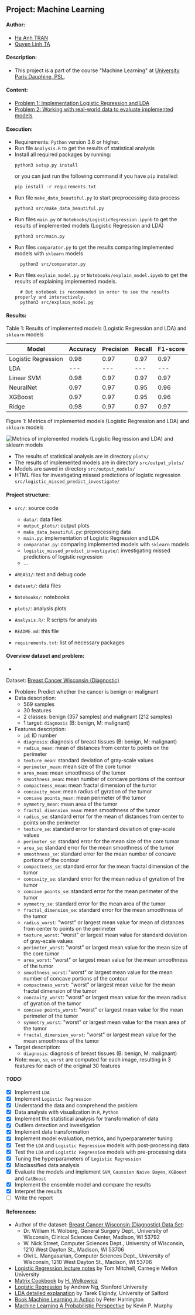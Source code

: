 ## Project: Machine Learning

#### Author:

* [Ha Anh TRAN](#)
* [Quyen Linh TA](#)

#### Description:

* This project is a part of the course "Machine Learning"
  at [University Paris Dauphine, PSL](https://dauphine.psl.eu/en/).

#### Content:

* [Problem 1: Implementation Logistic Regression and LDA](#)
* [Problem 2: Working with real-world data to evaluate implemented models](#)

#### Execution:

* Requirements: `Python` version 3.6 or higher.
* Run file `Analysis.R` to get the results of statistical analysis
* Install all required packages by running:
  ```
  python3 setup.py install
  ```
  or you can just run the following command if you have `pip` installed:
  ```
  pip install -r requirements.txt
  ```
* Run file `make_data_beautiful.py` to start preprocessing data process
  ```
  python3 src/make_data_beautiful.py
  ```
* Run files `main.py` or `Notebooks/LogisticRegression.ipynb` to get the results of implemented models (Logistic
  Regression and LDA)
  ```
  python3 src/main.py
  ```
* Run files `comparator.py` to get the results comparing implemented models with `sklearn` models
  ```
    python3 src/comparator.py
  ```
* Run files `explain_model.py` or `Notebooks/explain_model.ipynb` to get the results of explaining implemented models.
  ```
    # But notebook is recommended in order to see the results properly and interactively. 
    python3 src/explain_model.py
  ```

#### Results:

Table 1: Results of implemented models (Logistic Regression and LDA) and `sklearn` models

| Model               | Accuracy | Precision | Recall | F1-score |
|---------------------|----------|-----------|--------|----------|
| Logistic Regression | 0.98     | 0.97      | 0.97   | 0.97     |
| LDA                 | ---      | ---       | ---    | ---      |
| Linear SVM          | 0.98     | 0.97      | 0.97   | 0.97     |
| NeuralNet           | 0.97     | 0.97      | 0.95   | 0.96     |
| XGBoost             | 0.97     | 0.97      | 0.95   | 0.96     |
| Ridge               | 0.98     | 0.97      | 0.97   | 0.97     |

Figure 1: Metrics of implemented models (Logistic Regression and LDA) and `sklearn` models

![Metrics of implemented models (Logistic Regression and LDA) and sklearn models](src/output_plots/model_performance.png)

* The results of statistical analysis are in directory `plots/`
* The results of implemented models are in directory `src/output_plots/`
* Models are saved in directory `src/output_models/`
* HTML files for investigating missed predictions of logistic regression `src/logistic_missed_predict_investigate/`

#### Project structure:

* `src/`: source code
    * `data/`: data files
    * `output_plots/`: output plots
    * `make_data_beautiful.py`: preprocessing data
    * `main.py`: implementation of Logistic Regression and LDA
    * `comparator.py`: comparing implemented models with `sklearn` models
    * `logistic_missed_predict_investigate/`: investigating missed predictions of logistic regression
    * ...

* `AREA51/`: test and debug code
* `dataset/`: data files
* `Notebooks/`: notebooks
* `plots/`: analysis plots
* `Analysis.R/`: R scripts for analysis
* `README.md`: this file
* `requirements.txt`: list of necessary packages

#### Overview dataset and problem:

*
Dataset: [Breast Cancer Wisconsin (Diagnostic)](https://archive.ics.uci.edu/ml/datasets/breast+cancer+wisconsin+(diagnostic))

* Problem: Predict whether the cancer is benign or malignant
* Data description:
    * 569 samples
    * 30 features
    * 2 classes: benign (357 samples) and malignant (212 samples)
    * 1 target: `diagnosis` (B: benign, M: malignant)
* Features description:
    * `id`: ID number
    * `diagnosis`: diagnosis of breast tissues (B: benign, M: malignant)
    * `radius_mean`: mean of distances from center to points on the perimeter
    * `texture_mean`: standard deviation of gray-scale values
    * `perimeter_mean`: mean size of the core tumor
    * `area_mean`: mean smoothness of the tumor
    * `smoothness_mean`: mean number of concave portions of the contour
    * `compactness_mean`: mean fractal dimension of the tumor
    * `concavity_mean`: mean radius of gyration of the tumor
    * `concave points_mean`: mean perimeter of the tumor
    * `symmetry_mean`: mean area of the tumor
    * `fractal_dimension_mean`: mean smoothness of the tumor
    * `radius_se`: standard error for the mean of distances from center to points on the perimeter
    * `texture_se`: standard error for standard deviation of gray-scale values
    * `perimeter_se`: standard error for the mean size of the core tumor
    * `area_se`: standard error for the mean smoothness of the tumor
    * `smoothness_se`: standard error for the mean number of concave portions of the contour
    * `compactness_se`: standard error for the mean fractal dimension of the tumor
    * `concavity_se`: standard error for the mean radius of gyration of the tumor
    * `concave points_se`: standard error for the mean perimeter of the tumor
    * `symmetry_se`: standard error for the mean area of the tumor
    * `fractal_dimension_se`: standard error for the mean smoothness of the tumor
    * `radius_worst`: "worst" or largest mean value for mean of distances from center to points on the perimeter
    * `texture_worst`: "worst" or largest mean value for standard deviation of gray-scale values
    * `perimeter_worst`: "worst" or largest mean value for the mean size of the core tumor
    * `area_worst`: "worst" or largest mean value for the mean smoothness of the tumor
    * `smoothness_worst`: "worst" or largest mean value for the mean number of concave portions of the contour
    * `compactness_worst`: "worst" or largest mean value for the mean fractal dimension of the tumor
    * `concavity_worst`: "worst" or largest mean value for the mean radius of gyration of the tumor
    * `concave points_worst`: "worst" or largest mean value for the mean perimeter of the tumor
    * `symmetry_worst`: "worst" or largest mean value for the mean area of the tumor
    * `fractal_dimension_worst`: "worst" or largest mean value for the mean smoothness of the tumor
* Target description:
    * `diagnosis`: diagnosis of breast tissues (B: benign, M: malignant)
* Note: `mean`, `se`, `worst` are computed for each image, resulting in 3 features
  for each of the original 30 features

#### TODO:

* [x] Implement `LDA`
* [x] Implement `Logistic Regression`
* [x] Understand the data and comprehend the problem
* [x] Data analysis with visualization in `R`, `Python`
* [x] Implement the statistical analysis for transformation of data
* [x] Outliers detection and investigation
* [x] Implement data transformation
* [x] Implement model evaluation, metrics, and hyperparameter tuning
* [x] Test the `LDA` and `Logistic Regression` models with post-processing data
* [x] Test the `LDA` and `Logistic Regression` models with pre-processing data
* [x] Tuning the hyperparameters of `Logistic Regression`
* [x] Misclassified data analysis
* [x] Evaluate the models and implement `SVM`, `Gaussian Naive Bayes`, `XGBoost` and `CatBoost`
* [x] Implement the ensemble model and compare the results
* [x] Interpret the results
* [ ] Write the report

#### References:

* Author of the
  dataset: [Breast Cancer Wisconsin (Diagnostic) Data Set](https://archive.ics.uci.edu/ml/datasets/breast+cancer+wisconsin+(diagnostic)):
    * Dr. William H. Wolberg, General Surgery Dept., University of
      Wisconsin, Clinical Sciences Center, Madison, WI 53792
    * W. Nick Street, Computer Sciences Dept., University of
      Wisconsin, 1210 West Dayton St., Madison, WI 53706
    * Olvi L. Mangasarian, Computer Sciences Dept., University of
      Wisconsin, 1210 West Dayton St., Madison, WI 53706
* [Logistic Regression lecture notes](https://www.cs.cmu.edu/~tom/mlbook/NBayesLogReg.pdf) by Tom Mitchell, Carnegie
  Mellon University
* [Matrix Cookbook](https://www.math.uwaterloo.ca/~hwolkowi/matrixcookbook.pdf) by
  [H. Wolkowicz](https://www.math.uwaterloo.ca/~hwolkowi/)
* [Logistic Regression](https://www.coursera.org/learn/machine-learning/resources/2QZ9T) by Andrew Ng, Stanford
  University
* [LDA detailed explanation](https://usir.salford.ac.uk/id/eprint/52074/1/AI_Com_LDA_Tarek.pdf) by Tarek Elgindy,
  University of Salford
* [Book Machine Learning in Action](https://www.manning.com/books/machine-learning-in-action) by Peter Harrington
* [Machine Learning A Probabilistic Perspective](http://noiselab.ucsd.edu/ECE228/Murphy_Machine_Learning.pdf) by Kevin
  P. Murphy